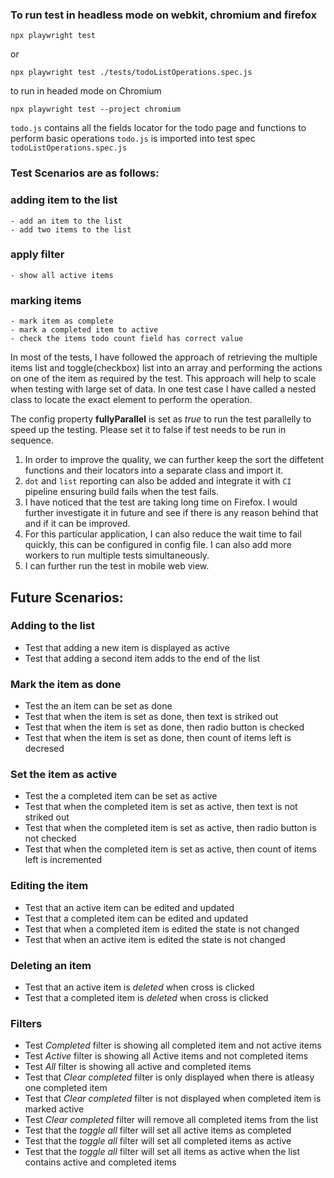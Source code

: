 
### To run test  in headless mode on webkit, chromium and firefox 

`npx playwright test` 

or 

`npx playwright test ./tests/todoListOperations.spec.js`

to run in headed mode on Chromium

`npx playwright test --project chromium`

`todo.js` contains all the fields locator for the todo page and functions to perform basic operations
`todo.js` is imported into test spec `todoListOperations.spec.js`


### Test Scenarios are as follows: 

### adding item to the list
    - add an item to the list
    - add two items to the list

### apply filter
    - show all active items

### marking items
    - mark item as complete    
    - mark a completed item to active
    - check the items todo count field has correct value


In most of the tests, I have followed the approach of retrieving the multiple items list and toggle(checkbox) list into an array and performing the actions on one of the item as required by the test. This approach will help to scale when testing with large set of data. In one test case I have called a nested class to locate the exact element to perform the operation.

The config property **fullyParallel** is set as *true* to run the test parallelly to speed up the testing. Please set it to false if test needs to be run in sequence.

1. In order to improve the quality, we can further keep the sort the diffetent functions and their locators into a separate class and import it. 
2. `dot` and `list` reporting can also be added and integrate it with `CI` pipeline ensuring build fails when the test fails. 
3. I have noticed that the test are taking long time on Firefox. I would further investigate it in future and see if there is any reason behind that and if it can be improved.
4. For this particular application, I can also reduce the wait time to fail quickly, this can be configured in config file. I can also add more workers to run multiple tests simultaneously.
5. I can further run the test in mobile web view.

## Future Scenarios:

### Adding to the list
- Test that adding a new item is displayed as active
- Test that adding a second item adds to the end of the list

### Mark the item as done
- Test the an item can be set as done
- Test that when the item is set as done, then text is striked out
- Test that when the item is set as done, then radio button is checked
- Test that when the item is set as done, then count of items left is decresed


### Set the item as active
- Test the a completed item can be set as active
- Test that when the completed item is set as active, then text is not striked out
- Test that when the completed item is set as active, then radio button is not checked
- Test that when the completed item is set as active, then count of items left is incremented

### Editing the item
- Test that an active item can be edited and updated
- Test that a completed item can be edited and updated
- Test that when a completed item is edited the state is not changed
- Test that when an active item is edited the state is not changed

### Deleting an item
- Test that an active item is *deleted* when cross is clicked
-  Test that a completed item is *deleted* when cross is clicked

### Filters
- Test *Completed* filter is showing all completed item and not active items
- Test *Active* filter is showing all Active items and not completed items
- Test *All* filter is showing all active and completed items
- Test that *Clear completed* filter is only displayed when there is atleasy one completed item
- Test that *Clear completed* filter is not displayed when completed item is marked active
- Test *Clear completed* filter will remove all completed items from the list
- Test that the *toggle all* filter will set all active items as completed
- Test that the *toggle all* filter will set all completed items as active
- Test that the *toggle all* filter will set all items as active when the list contains active and completed items